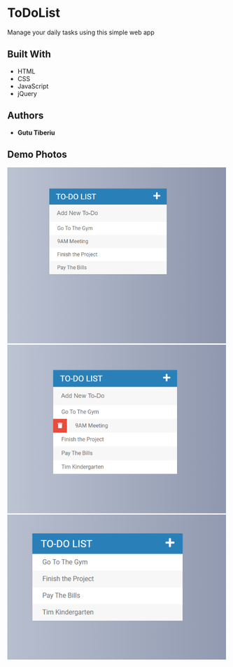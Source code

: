 # ToDoList

Manage your daily tasks using this simple web app

## Built With

* HTML
* CSS
* JavaScript
* jQuery

## Authors

* **Gutu Tiberiu** 

## Demo Photos


<p align="center">
  <div><img src="demoPhotos/demo1.png" width="500"></div>
  <div><img src="demoPhotos/demo2.png" width="500"></div>
  <div><img src="demoPhotos/demo3.png" width="500"></div>
</p>



